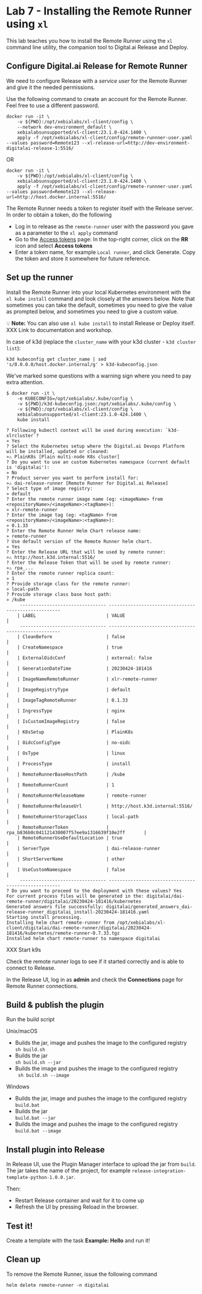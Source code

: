 # Lab 7 - Installing the Remote Runner using `xl`

This lab teaches you how to install the Remote Runner using the `xl` command line utility, the companion tool to Digital.ai Release and Deploy.

## Configure Digital.ai Release for Remote Runner

We need to configure Release with a _service user_ for the Remote Runner and give it the needed permissions.

Use the following command to create an account for the Remote Runner. Feel free to use a different password.

    docker run -it \
        -v ${PWD}:/opt/xebialabs/xl-client/config \
        --network dev-environment_default \
        xebialabsunsupported/xl-client:23.1.0-424.1400 \
        apply -f /opt/xebialabs/xl-client/config/remote-runnner-user.yaml --values password=Remote123 --xl-release-url=http://dev-environment-digitalai-release-1:5516/
OR

    docker run -it \
        -v ${PWD}:/opt/xebialabs/xl-client/config \
        xebialabsunsupported/xl-client:23.1.0-424.1400 \
        apply -f /opt/xebialabs/xl-client/config/remote-runnner-user.yaml --values password=Remote123 --xl-release-url=http://host.docker.internal:5516/



The Remote Runner needs a token to register itself with the Release server. In order to obtain a token, do the following

* Log in to release as the `remote-runner` user with the password you gave as a parameter to the `xl apply` command
* Go to the [Access tokens](http://digitalai.release.local:5516/#/personal-access-token) page: In the top-right corner, click on the **RR** icon and select **Access tokens**
* Enter a token name, for example `Local runner`, and click Generate. Copy the token and store it somewhere for future reference.


## Set up the runner

Install the Remote Runner into your local Kubernetes environment with the `xl kube install` command and look closely at the answers below. Note that sometimes you can take the default, sometimes you need to give the value as prompted below, and sometimes you need to give a custom value.

💡 **Note:** You can also use `xl kube install` to install Release or Deploy itself. XXX Link to documentation and workshop.

In case of k3d (replace the `cluster_name` with your k3d cluster - `k3d cluster list`):

    k3d kubeconfig get cluster_name | sed 's/0.0.0.0/host.docker.internal/g' > k3d-kubeconfig.json

We've marked some questions with a warning sign where you need to pay extra attention.

```
$ docker run -it \
    -e KUBECONFIG=/opt/xebialabs/.kube/config \
    -v ${PWD}/k3d-kubeconfig.json:/opt/xebialabs/.kube/config \
    -v ${PWD}:/opt/xebialabs/xl-client/config \
    xebialabsunsupported/xl-client:23.1.0-424.1400 \
    kube install

? Following kubectl context will be used during execution: `k3d-xlrcluster`? 
» Yes
? Select the Kubernetes setup where the Digital.ai Devops Platform will be installed, updated or cleaned: 
»⚠️ PlainK8s [Plain multi-node K8s cluster]
? Do you want to use an custom Kubernetes namespace (current default is 'digitalai'): 
» No
? Product server you want to perform install for: 
»⚠️ dai-release-runner [Remote Runner for Digital.ai Release]
? Select type of image registry: 
» default
? Enter the remote runner image name (eg: <imageName> from <repositoryName>/<imageName>:<tagName>): 
» xlr-remote-runner
? Enter the image tag (eg: <tagName> from <repositoryName>/<imageName>:<tagName>):
» 0.1.33
? Enter the Remote Runner Helm Chart release name: 
» remote-runner
? Use default version of the Remote Runner helm chart. 
» Yes
? Enter the Release URL that will be used by remote runner: 
»⚠️ http://host.k3d.internal:5516/
? Enter the Release Token that will be used by remote runner: 
»⚠️ rpa_...
? Enter the remote runner replica count: 
» 1
? Provide storage class for the remote runner: 
» local-path
? Provide storage class base host path: 
» /kube
	 -------------------------------- ----------------------------------------------------
	| LABEL                          | VALUE                                              |
	 -------------------------------- ----------------------------------------------------
	| CleanBefore                    | false                                              |
	| CreateNamespace                | true                                               |
	| ExternalOidcConf               | external: false                                    |
	| GenerationDateTime             | 20230424-181416                                    |
	| ImageNameRemoteRunner          | xlr-remote-runner                                  |
	| ImageRegistryType              | default                                            |
	| ImageTagRemoteRunner           | 0.1.33                                             |
	| IngressType                    | nginx                                              |
	| IsCustomImageRegistry          | false                                              |
	| K8sSetup                       | PlainK8s                                           |
	| OidcConfigType                 | no-oidc                                            |
	| OsType                         | linux                                              |
	| ProcessType                    | install                                            |
	| RemoteRunnerBaseHostPath       | /kube                                              |
	| RemoteRunnerCount              | 1                                                  |
	| RemoteRunnerReleaseName        | remote-runner                                      |
	| RemoteRunnerReleaseUrl         | http://host.k3d.internal:5516/                     |
	| RemoteRunnerStorageClass       | local-path                                         |
	| RemoteRunnerToken              | rpa_b836b0c041121430007f57ee9a1316639f10e2ff       |
	| RemoteRunnerUseDefaultLocation | true                                               |
	| ServerType                     | dai-release-runner                                 |
	| ShortServerName                | other                                              |
	| UseCustomNamespace             | false                                              |
	 -------------------------------- ----------------------------------------------------
? Do you want to proceed to the deployment with these values? Yes
For current process files will be generated in the: digitalai/dai-remote-runner/digitalai/20230424-181416/kubernetes
Generated answers file successfully: digitalai/generated_answers_dai-release-runner_digitalai_install-20230424-181416.yaml
Starting install processing.
Installing helm chart remote-runner from /opt/xebialabs/xl-client/digitalai/dai-remote-runner/digitalai/20230424-181416/kubernetes/remote-runner-0.7.33.tgz
Installed helm chart remote-runner to namespace digitalai
```

XXX Start k9s

Check the remote runner logs to see if it started correctly and is able to connect to Release.

In the Release UI, log in as **admin** and check the **Connections** page for Remote Runner connections.


## Build & publish the plugin

Run the build script

Unix/macOS

* Builds the jar, image and pushes the image to the configured registry  
  ``` sh build.sh ```
* Builds the jar  
  ``` sh build.sh --jar ```
* Builds the image and pushes the image to the configured registry  
  ```  sh build.sh --image ```

Windows

* Builds the jar, image and pushes the image to the configured registry  
  ``` build.bat ```
* Builds the jar  
  ``` build.bat --jar ```
* Builds the image and pushes the image to the configured registry  
  ``` build.bat --image ```

## Install plugin into Release

In Release UI, use the Plugin Manager interface to upload the jar from `build`.
The jar takes the name of the project, for example `release-integration-template-python-1.0.0.jar`.

Then:
* Restart Release container and wait for it to come up
* Refresh the UI by pressing Reload in the browser.

## Test it!
Create a template with the task **Example: Hello** and run it!

## Clean up

To remove the Remote Runner, issue the following command

    helm delete remote-runner -n digitalai

